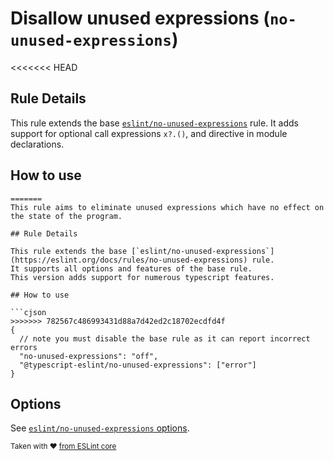 # Disallow unused expressions (`no-unused-expressions`)

<<<<<<< HEAD
## Rule Details

This rule extends the base [`eslint/no-unused-expressions`](https://eslint.org/docs/rules/no-unused-expressions) rule.
It adds support for optional call expressions `x?.()`, and directive in module declarations.

## How to use

```jsonc
=======
This rule aims to eliminate unused expressions which have no effect on the state of the program.

## Rule Details

This rule extends the base [`eslint/no-unused-expressions`](https://eslint.org/docs/rules/no-unused-expressions) rule.
It supports all options and features of the base rule.
This version adds support for numerous typescript features.

## How to use

```cjson
>>>>>>> 782567c486993431d88a7d42ed2c18702ecdfd4f
{
  // note you must disable the base rule as it can report incorrect errors
  "no-unused-expressions": "off",
  "@typescript-eslint/no-unused-expressions": ["error"]
}
```

## Options

See [`eslint/no-unused-expressions` options](https://eslint.org/docs/rules/no-unused-expressions#options).

<sup>Taken with ❤️ [from ESLint core](https://github.com/eslint/eslint/blob/master/docs/rules/no-unused-expressions.md)</sup>
